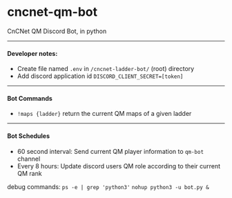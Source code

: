 # cncnet-qm-bot
CnCNet QM Discord Bot, in python

---
#### Developer notes:
- Create file named `.env` in `/cncnet-ladder-bot/` (root) directory
- Add discord application id `DISCORD_CLIENT_SECRET=[token]`
---
#### Bot Commands
- `!maps {ladder}` return the current QM maps of a given ladder
---
#### Bot Schedules
- 60 second interval: Send current QM player information to `qm-bot` channel
- Every 8 hours: Update discord users QM role according to their current QM rank

debug commands:
`ps -e | grep 'python3'`
`nohup python3 -u bot.py &`